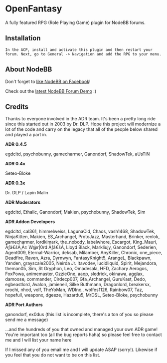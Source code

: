 # OpenFantasy

A fully featured RPG (Role Playing Game) plugin for NodeBB forums.

## Installation

	In the ACP, install and activate this plugin and then restart your forum. Next, go to General -> Navigation and add the RPG to your menu.


## About NodeBB

Don't forget to [like NodeBB on Facebook](http://www.facebook.com/nodebb)!

Check out the [latest NodeBB Forum Demo](http://try.nodebb.com) :)

## Credits

Thanks to everyone involved in the ADR team. It's been a pretty long ride since this started out in 2003 by Dr. DLP. Hope this project will modernize a lot of the code and carry on the legacy that all of the people below shared and played a part in.

__ADR 0.4.5__

egdcltd, psychobunny, gamecharmer, Ganondorf, ShadowTek, aUsTiN

__ADR 0.4x__

Seteo-Bloke

__ADR 0.3x__

Dr. DLP / Lapin Malin

__ADR Moderators__

egdcltd, Ethalic, Ganondorf, Makien, psychobunny, ShadowTek, Sim

__ADR Addon Developers__

egdcltd, cal361, himmelweiss, LagunaCid, Chaos, vash1468, ShadowTek, NinjaKitten, Makien, ES_Archangel, ProtoJazz, Masterhand, Brinker, renlok, gamecharmer, lordkimark, the_nobody, labelwhore, Escargot, King_Mauri, Ãƒâ€šÃ‚Â± W@r|0rd Ãƒâ€šÃ‚ Lloyd Black, Markliujy, Ganondorf, Sederien, Agent009, Eternal-Warrior, deksab, Milamber, AnyKiller, Chronic, one_piece, Deadfire, Raven, Azra, Dyrnwyn, FantasyKnight5, ArangeL, Blackpawn, Yanden, grayscale2005, Neirda Jr. Itavodev, lucidliquid, Spirit, Mejandora, theman05, Sim, St Gryphon, Leo, Omadesala, HFD, Zachary Aerogos, FoxPowa, animemaster, OzzieOne, aaop, sledrick, okinawa, agglax, damoose, commander, Cirdecp007, Gfa_Archangel, GuruKast, Dedo, egbeastlord, Avalon, jamieneil, Silke Buthmann, Dragonlord, breakersx, orochi, nhcd, volf, TheYoMan, WDInc., wolfes1126, Rainbow07, Taz, hopefull, weaponx, dgeeze, Hazardu5, MrDSL, Seteo-Bloke, psychobunny

__ADR Port Authors__

ganondorf, ex0dus (this list is incomplete, there's a ton of you so please send me a message)

...and the hundreds of you that owned and managed your own ADR game! You're important too (all the bug reports haha) so please feel free to contact me and I will list your name here

If I missed any of you email me and I will update ASAP (sorry!). Likewise if you feel that you do not want to be on this list.
